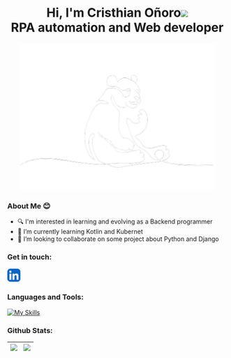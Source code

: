 <h1 align="center">Hi, I'm Cristhian Oñoro<img src="https://raw.githubusercontent.com/MartinHeinz/MartinHeinz/master/wave.gif" width="60px"></br>RPA automation and Web developer</h1>
<div align="center">
<img src="panda.png" style="max-width: 100%;">
</div>

### About Me 😊
- 🔍 I'm interested in learning and evolving as a Backend programmer
- 🌱 I’m currently learning Kotlin and Kubernet
- 🤝 I’m looking to collaborate on some project about Python and Django

### Get in touch:
[<img src="https://github.com/tandpfun/skill-icons/raw/main/icons/LinkedIn.svg" width="30">](https://www.linkedin.com/in/cristhian-onoro/)

### Languages and Tools:
[![My Skills](https://skillicons.dev/icons?i=js,html,css,java,cs,py,django,flask,git,github,gitlab,linux)](https://skillicons.dev)

### Github Stats:
| <img src="https://github-readme-stats.vercel.app/api?username=conororuiz&show_icons=true&theme=dark" width="500"> | <img src="https://github-readme-stats.vercel.app/api/top-langs/?username=conororuiz&layout=compact&theme=dark" width="380">|
| --- | --- |

